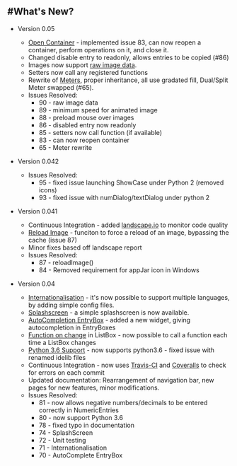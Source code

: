 #What's New?
---

* Version 0.05  
    * [Open Container](/pythonWidgetGrouping/#reopening-containers) - implemented issue 83, can now reopen a container, perform operations on it, and close it.  
    * Changed disable entry to readonly, allows entries to be copied (#86)  
    * Images now support [raw image data](/pythonImages/#add-images).  
    * Setters now call any registered functions  
    * Rewrite of [Meters](/pythonWidgets/#meter), proper inheritance, all use gradated fill, Dual/Split Meter swapped (#65).  
    * Issues Resolved:  
        * 90 - raw image data  
        * 89 - minimum speed for animated image  
        * 88 - preload mouse over images  
        * 86 - disabled entry now readonly  
        * 85 - setters now call function (if available)  
        * 83 - can now reopen container  
        * 65 - Meter rewrite  

* Version 0.042  
    * Issues Resolved:  
        * 95 - fixed issue launching ShowCase under Python 2 (removed icons)  
        * 93 - fixed issue with numDialog/textDialog under python 2  

* Version 0.041  
    * Continuous Integration - added [landscape.io](https://landscape.io/github/jarvisteach/appJar/) to monitor code quality  
    * [Reload Image](/pythonImages/#change-images) - funciton to force a reload of an image, bypassing the cache (issue 87)  
    * Minor fixes based off landscape report  
    * Issues Resolved:  
        * 87 - reloadImage()  
        * 84 - Removed requirement for appJar icon in Windows  

* Version 0.04  
    * [Internationalisation](/pythonInternationalisation) - it's now possible to support multiple languages, by adding simple config files.  
    * [Splashscreen](/splash) - a simple splashscreen is now available.  
    * [AutoCompletion EntryBox](/pythonWidgets/#entry) - added a new widget, giving autocompletion in EntryBoxes  
    * [Function on change](/pythonEvents/#make-stuff-happen) in ListBox - now possible to call a function each time a ListBox changes  
    * [Python 3.6 Support](https://docs.python.org/3.6/whatsnew/3.6.html#idlelib-and-idle) - now supports python3.6 - fixed issue with renamed idelib files  
    * Continuous Integration - now uses [Travis-CI](https://travis-ci.org/jarvisteach/appJar) and [Coveralls](https://coveralls.io/github/jarvisteach/appJar) to check for errors on each commit  
    * Updated documentation: Rearrangement of navigation bar, new pages for new features, minor modifications.  
    * Issues Resolved:  
        * 81 - now allows negative numbers/decimals to be entered correctly in NumericEntries  
        * 80 - now support Python 3.6  
        * 78 - fixed typo in documentation  
        * 74 - SplashScreen  
        * 72 - Unit testing  
        * 71 - Internationalisation  
        * 70 - AutoComplete EntryBox  

